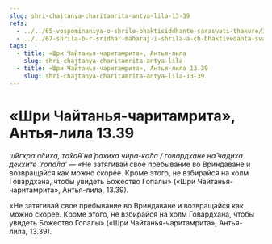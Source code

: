 ```yaml
---
slug: shri-chajtanya-charitamrita-antya-lila-13-39
refs:
  - ../../65-vospominaniya-o-shrile-bhaktisiddhante-saraswati-thakure/1024-1982-01-29-b3-radi-sluzheniya-guru-mozhno-podnimatsya-na-prevoshodyashhij-nas-uroven.md
  - ../../67-shrila-b-r-sridhar-maharaj-i-shrila-a-ch-bhaktivedanta-svami-prabhupada/1079-1981-08-27-a1-1-predannost-dzhagadanandy-pandita-o-titulah-prabhupad-vishnupad-i-bhaktivinod.md
tags:
  - title: «Шри Чайтанья-чаритамрита», Антья-лила
    slug: shri-chajtanya-charitamrita-antya-lila
  - title: «Шри Чайтанья-чаритамрита», Антья-лила 13.39
    slug: shri-chajtanya-charitamrita-antya-lila-13-39
---
```


# «Шри Чайтанья-чаритамрита», Антья-лила 13.39

*ш́ӣгхра а̄сиха, та̄ха̄н̇ на̄ рахиха чира-ка̄ла / говардхане на̄ чад̣иха декхите ‘гопа̄ла’* — «Не затягивай свое пребывание во Вриндаване и возвращайся как можно скорее. Кроме этого, не взбирайся на холм Говардхана, чтобы увидеть Божество Гопалы» («Шри Чайтанья-чаритамрита», Антья-лила, 13.39).

«Не затягивай свое пребывание во Вриндаване и возвращайся как можно скорее. Кроме этого, не взбирайся на холм Говардхана, чтобы увидеть Божество Гопалы» («Шри Чайтанья-чаритамрита», Антья-лила, 13.39).

